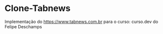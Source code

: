 # Clone-Tabnews

Implementação do https://www.tabnews.com.br para o curso: curso.dev do Felipe Deschamps
